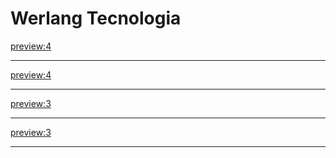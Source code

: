 Werlang Tecnologia
=====

[preview:4](blog/blog004.md)
- - - -
[preview:4](blog/blog003.md)
- - - -
[preview:3](blog/blog002.md)
- - - -
[preview:3](blog/blog001.md)
- - - -
